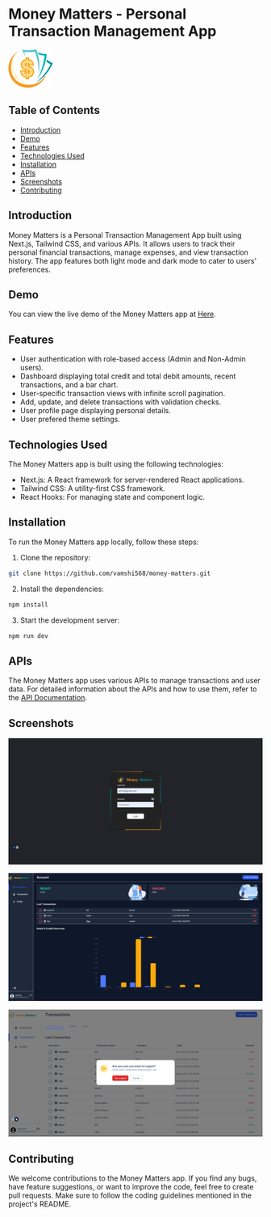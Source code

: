 # Money Matters - Personal Transaction Management App

![Money Matters Logo](./public/logo.svg)

## Table of Contents

- [Introduction](#introduction)
- [Demo](#demo)
- [Features](#features)
- [Technologies Used](#technologies-used)
- [Installation](#installation)
- [APIs](#apis)
- [Screenshots](#screenshots)
- [Contributing](#contributing)

## Introduction

Money Matters is a Personal Transaction Management App built using Next.js, Tailwind CSS, and various APIs. It allows users to track their personal financial transactions, manage expenses, and view transaction history. The app features both light mode and dark mode to cater to users' preferences.

## Demo

You can view the live demo of the Money Matters app at [Here](https://money-matters-9hgy.vercel.app).

## Features

- User authentication with role-based access (Admin and Non-Admin users).
- Dashboard displaying total credit and total debit amounts, recent transactions, and a bar chart.
- User-specific transaction views with infinite scroll pagination.
- Add, update, and delete transactions with validation checks.
- User profile page displaying personal details.
- User prefered theme settings.

## Technologies Used

The Money Matters app is built using the following technologies:

- Next.js: A React framework for server-rendered React applications.
- Tailwind CSS: A utility-first CSS framework.
- React Hooks: For managing state and component logic.

## Installation

To run the Money Matters app locally, follow these steps:

1. Clone the repository:

```bash
git clone https://github.com/vamshi568/money-matters.git

```
2. Install the dependencies:

```bash
npm install
```
3. Start the development server:

```bash
npm run dev
```

## APIs

The Money Matters app uses various APIs to manage transactions and user data. For detailed information about the APIs and how to use them, refer to the [API Documentation](https://www.postman.com/interstellar-firefly-777826/workspace/money-matters/collection/28254623-dcd2cdfa-4af1-49f5-bd68-a7218aedc5e7?action=share&creator=28256022).

## Screenshots

![Log in](image-1.png)

![Dashbord](image-2.png)

![dashboard](image.png)

## Contributing

We welcome contributions to the Money Matters app. If you find any bugs, have feature suggestions, or want to improve the code, feel free to create pull requests. Make sure to follow the coding guidelines mentioned in the project's README.